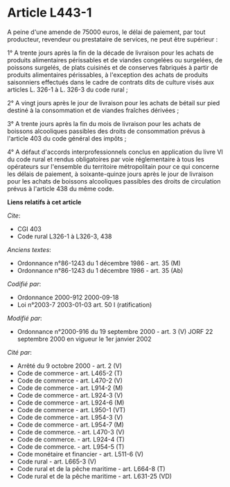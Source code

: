 # Article L443-1

A peine d'une amende de 75000 euros, le délai de paiement, par tout producteur, revendeur ou prestataire de services, ne peut
être supérieur :

1° A trente jours après la fin de la décade de livraison pour les achats de produits alimentaires périssables et de viandes
congelées ou surgelées, de poissons surgelés, de plats cuisinés et de conserves fabriqués à partir de produits alimentaires
périssables, à l'exception des achats de produits saisonniers effectués dans le cadre de contrats dits de culture visés aux
articles L. 326-1 à L. 326-3 du code rural ;

2° A vingt jours après le jour de livraison pour les achats de bétail sur pied destiné à la consommation et de viandes
fraîches dérivées ;

3° A trente jours après la fin du mois de livraison pour les achats de boissons alcooliques passibles des droits de
consommation prévus à l'article 403 du code général des impôts ;

4° A défaut d'accords interprofessionnels conclus en application du livre VI du code rural et rendus obligatoires par voie
réglementaire à tous les opérateurs sur l'ensemble du territoire métropolitain pour ce qui concerne les délais de paiement, à
soixante-quinze jours après le jour de livraison pour les achats de boissons alcooliques passibles des droits de circulation
prévus à l'article 438 du même code.

**Liens relatifs à cet article**

_Cite_:

  - CGI 403
  - Code rural L326-1 à L326-3, 438

_Anciens textes_:

  - Ordonnance n°86-1243 du 1 décembre 1986 - art. 35 (M)
  - Ordonnance n°86-1243 du 1 décembre 1986 - art. 35 (Ab)

_Codifié par_:

  - Ordonnance 2000-912 2000-09-18
  - Loi n°2003-7 2003-01-03 art. 50 I (ratification)

_Modifié par_:

  - Ordonnance n°2000-916 du 19 septembre 2000 - art. 3 (V) JORF 22 septembre 2000 en vigueur le 1er janvier 2002

_Cité par_:

  - Arrêté du 9 octobre 2000 - art. 2 (V)
  - Code de commerce - art. L465-2 (T)
  - Code de commerce - art. L470-2 (V)
  - Code de commerce - art. L914-2 (M)
  - Code de commerce - art. L924-3 (V)
  - Code de commerce - art. L924-6 (M)
  - Code de commerce - art. L950-1 (VT)
  - Code de commerce - art. L954-3 (V)
  - Code de commerce - art. L954-7 (M)
  - Code de commerce. - art. L470-3 (V)
  - Code de commerce. - art. L924-4 (T)
  - Code de commerce. - art. L954-5 (T)
  - Code monétaire et financier - art. L511-6 (V)
  - Code rural - art. L665-3 (V)
  - Code rural et  de la pêche maritime - art. L664-8 (T)
  - Code rural et de la pêche maritime - art. L631-25 (VD)
